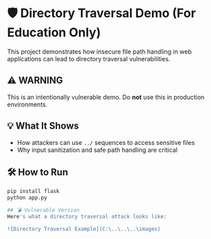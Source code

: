 # 🛡️ Directory Traversal Demo (For Education Only)

This project demonstrates how insecure file path handling in web applications can lead to directory traversal vulnerabilities.

## ⚠️ WARNING
This is an intentionally vulnerable demo. Do **not** use this in production environments.

## 💡 What It Shows
- How attackers can use `../` sequences to access sensitive files
- Why input sanitization and safe path handling are critical

## 🛠 How to Run
```bash
pip install flask
python app.py

## 💣 Vulnerable Version
Here's what a directory traversal attack looks like:

![Directory Traversal Example](C:\..\..\..\images)